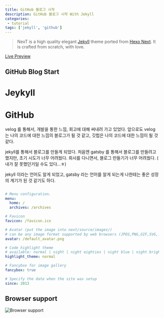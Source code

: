 ```yaml
---
title: GitHub 블로그 시작
description: GitHub 블로그 시작 With Jekyll
categories:
 - tutorial
tags: ['jekyll', 'github']
---
```


> NexT is a high quality elegant [Jekyll](https://jekyllrb.com) theme ported from [Hexo Next](https://github.com/iissnan/hexo-theme-next). It is crafted from scratch, with love.

<!-- more -->

[Live Preview](http://simpleyyt.github.io/jekyll-theme-next/)

## GitHub Blog Start

# Jeykyll 
# GitHub

velog 를 통해서, 개발을 통한 느낌, 회고에 대해 써내려 가고 있었다. 
앞으로도 velog 는 나의 코드에 대한 느낌의 블로그가 될 것 같고, 깃헙은 나의 코드에 대한 느낌이 될 것 같다.

jekyll를 통해서 블로그를 만들게 되었다. 
처음엔 gatsby 를 통해서 블로그를 만들려고 했지만, 초기 시도가 너무 어려웠다. 
회사를 다니면서, 블로그 만들기가 너무 어려웠다. ( 내가 잘 못했던거일 수도 있다...ㅎ)

jekyll 이라는 언어도 알게 되었고, gatsby 라는 언어를 알게 되는게 나한테는 좋은 성장의 계기가 된 것 같기도 하다.


```yml

# Menu configuration.
menu:
  home: /
  archives: /archives

# Favicon
favicon: /favicon.ico

# Avatar (put the image into next/source/images/)
# can be any image format supported by web browsers (JPEG,PNG,GIF,SVG,..)
avatar: /default_avatar.png

# Code highlight theme
# available: normal | night | night eighties | night blue | night bright
highlight_theme: normal

# Fancybox for image gallery
fancybox: true

# Specify the date when the site was setup
since: 2013

```

## Browser support

![Browser support](http://iissnan.com/nexus/next/browser-support.png)
